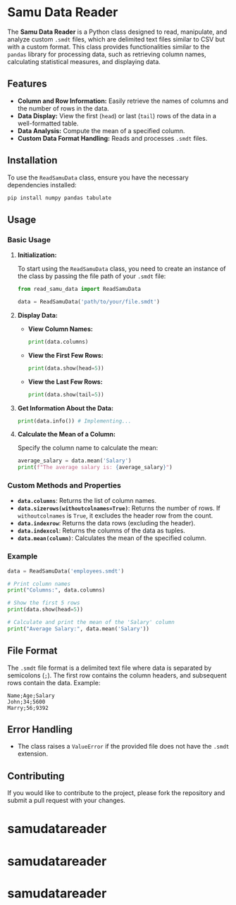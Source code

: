 
# Samu Data Reader

The **Samu Data Reader** is a Python class designed to read, manipulate, and analyze custom `.smdt` files, which are delimited text files similar to CSV but with a custom format. This class provides functionalities similar to the `pandas` library for processing data, such as retrieving column names, calculating statistical measures, and displaying data.

## Features

- **Column and Row Information:** Easily retrieve the names of columns and the number of rows in the data.
- **Data Display:** View the first (`head`) or last (`tail`) rows of the data in a well-formatted table.
- **Data Analysis:** Compute the mean of a specified column.
- **Custom Data Format Handling:** Reads and processes `.smdt` files.

## Installation

To use the `ReadSamuData` class, ensure you have the necessary dependencies installed:

```bash
pip install numpy pandas tabulate
```

## Usage

### Basic Usage

1. **Initialization:**

   To start using the `ReadSamuData` class, you need to create an instance of the class by passing the file path of your `.smdt` file:

   ```python
   from read_samu_data import ReadSamuData

   data = ReadSamuData('path/to/your/file.smdt')
   ```

2. **Display Data:**

   - **View Column Names:**

     ```python
     print(data.columns)
     ```

   - **View the First Few Rows:**

     ```python
     print(data.show(head=5))
     ```

   - **View the Last Few Rows:**

     ```python
     print(data.show(tail=5))
     ```

3. **Get Information About the Data:**

   ```python
   print(data.info()) # Implementing...
   ```

4. **Calculate the Mean of a Column:**

   Specify the column name to calculate the mean:

   ```python
   average_salary = data.mean('Salary')
   print(f"The average salary is: {average_salary}")
   ```

### Custom Methods and Properties

- **`data.columns`**: Returns the list of column names.
- **`data.sizerows(withoutcolnames=True)`**: Returns the number of rows. If `withoutcolnames` is `True`, it excludes the header row from the count.
- **`data.indexrow`**: Returns the data rows (excluding the header).
- **`data.indexcol`**: Returns the columns of the data as tuples.
- **`data.mean(column)`**: Calculates the mean of the specified column.

### Example

```python
data = ReadSamuData('employees.smdt')

# Print column names
print("Columns:", data.columns)

# Show the first 5 rows
print(data.show(head=5))

# Calculate and print the mean of the 'Salary' column
print("Average Salary:", data.mean('Salary'))
```

## File Format

The `.smdt` file format is a delimited text file where data is separated by semicolons (`;`). The first row contains the column headers, and subsequent rows contain the data. Example:

```
Name;Age;Salary
John;34;5600
Marry;56;9392
```

## Error Handling

- The class raises a `ValueError` if the provided file does not have the `.smdt` extension.

## Contributing

If you would like to contribute to the project, please fork the repository and submit a pull request with your changes.
# samudatareader
# samudatareader
# samudatareader
